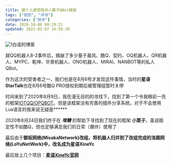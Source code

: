 ```yaml
---
title: 据个人感受简评小栗子QBot框架
tags: ["抱怨", "评测"]
categories: ["技术"]
date: 2020-10-06 00:19:21
updated: 2022-02-07 14:50:30
---
```



![1](https://assets.prts.top/images/article/2022/04/20220406001853.png)白诺的博客

就QQ机器人8-2事件后，搞崩了多少基于晨风、酷Q、契约、OQ机器人、QR机器人、MYPC、乾坤、华景机器人、ONO机器人、MIRAI、NANBOT等的私人QBot。

<!-- more -->

作为这次的受害者之一，我们也是在8月6号才发现这件事情，当时的**星语StarTalk**也在8月6号酷Q PRO授权到期后被管理组暂时关停

时间来到了2020年8月9日，我在漫无目的的寻找下，找到了第一个令我眼前一亮的框架[IOTQQ/OPQBOT](http://127.0.0.1/nmsl/wj22ix4lcv63)。但是该框架没有完善的插件分享系统，对于不会使用Lua语言的我来说无疑是******

2020年8月24日我们终于在 **_堆糖_** 的帮助下寻找到了现在的框架 **小栗子**，虽说稳定性不如酷Q，但也足够满足我们的日常<span class="heimu" title="你知道的太多了">（爆炸）</span>使用了

最后由于**御坂网络(MisakaNetwork)**改组，将机器人归并到了改组完成的**洛圄网络(LoYuNetWork)**中，改名成为**星语XineYc**

最后放上几个项目：**[星语XineYc官网](../xineyc/)**